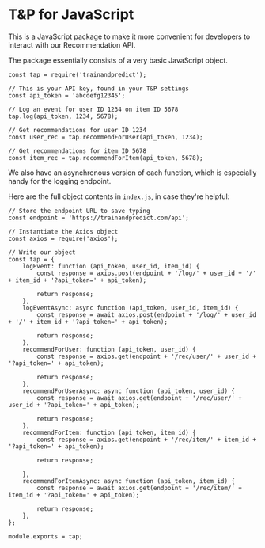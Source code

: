 # T&P for JavaScript

This is a JavaScript package to make it more convenient for developers to interact with our Recommendation API.

The package essentially consists of a very basic JavaScript object.

```
const tap = require('trainandpredict');

// This is your API key, found in your T&P settings
const api_token = 'abcdefg12345';

// Log an event for user ID 1234 on item ID 5678
tap.log(api_token, 1234, 5678);

// Get recommendations for user ID 1234
const user_rec = tap.recommendForUser(api_token, 1234);

// Get recommendations for item ID 5678
const item_rec = tap.recommendForItem(api_token, 5678);
```

We also have an asynchronous version of each function, which is especially handy for the logging endpoint.

Here are the full object contents in `index.js`, in case they're helpful:

```
// Store the endpoint URL to save typing
const endpoint = 'https://trainandpredict.com/api';

// Instantiate the Axios object
const axios = require('axios');

// Write our object
const tap = {
    logEvent: function (api_token, user_id, item_id) {
        const response = axios.post(endpoint + '/log/' + user_id + '/' + item_id + '?api_token=' + api_token);

        return response;
    },
    logEventAsync: async function (api_token, user_id, item_id) {
        const response = await axios.post(endpoint + '/log/' + user_id + '/' + item_id + '?api_token=' + api_token);

        return response;
    },
    recommendForUser: function (api_token, user_id) {
        const response = axios.get(endpoint + '/rec/user/' + user_id + '?api_token=' + api_token);

        return response;
    },
    recommendForUserAsync: async function (api_token, user_id) {
        const response = await axios.get(endpoint + '/rec/user/' + user_id + '?api_token=' + api_token);

        return response;
    },
    recommendForItem: function (api_token, item_id) {
        const response = axios.get(endpoint + '/rec/item/' + item_id + '?api_token=' + api_token);

        return response;

    },
    recommendForItemAsync: async function (api_token, item_id) {
        const response = await axios.get(endpoint + '/rec/item/' + item_id + '?api_token=' + api_token);

        return response;
    },
};

module.exports = tap;
```
